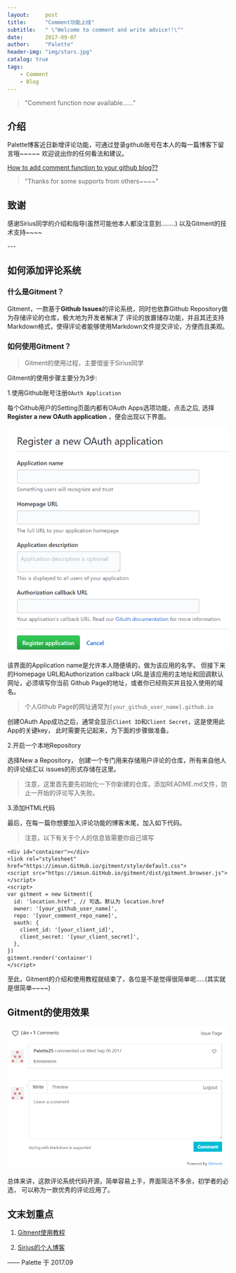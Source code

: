 ```yaml
---
layout:     post
title:      "Comment功能上线"
subtitle:   " \"Welcome to comment and write advice!!\""
date:       2017-09-07
author:     "Palette"
header-img: "img/stars.jpg"
catalog: true
tags:
    - Comment
    - Blog
---
```


> "Comment function now available......"

## 介绍

Palette博客近日新增评论功能，可通过登录github账号在本人的每一篇博客下留言哦~~~~~
欢迎说出你的任何看法和建议。

[How to add comment function to your github blog??](#how)

> "Thanks for some supports from others~~~~"

## 致谢

感谢Sirius同学的介绍和指导(虽然可能他本人都没注意到........)
以及Gitment的技术支持~~~~


<p id="how"></p>
---

## 如何添加评论系统
### 什么是Gitment？

Gitment，一款基于**Github Issues**的评论系统，同时也依靠Github Repository做为存储评论的仓库，极大地为开发者解决了
评论的放置储存功能，并且其还支持Markdown格式，使得评论者能够使用Markdown文件提交评论，方便而且美观。

### 如何使用Gitment？

> Gitment的使用过程，主要借鉴于Sirius同学

Gitment的使用步骤主要分为3步:

1.使用Github账号注册`OAuth Application`

每个Github用户的Setting页面内都有OAuth Apps选项功能，点击之后, 选择**Register a new OAuth application**
，便会出现以下界面。

<img src="img/OAuth.png">

该界面的Application name是允许本人随便填的，做为该应用的名字。
但接下来的Homepage URL和Authorization callback URL是该应用的主地址和回调默认网址，必须填写你当前
Github Page的地址，或者你已经购买并且投入使用的域名。

> 个人Github Page的网址通常为`[your_github_user_name].github.io`

创建OAuth App成功之后，通常会显示`Client ID`和`Client Secret`，这是使用此App的关键key，
此时需要先记起来，为下面的步骤做准备。

2.开启一个本地Repository

选择New a Repository， 创建一个专门用来存储用户评论的仓库，所有来自他人的评论结汇以
issues的形式存储在这里。

> 注意，这里首先要先初始化一下你新建的仓库，添加README.md文件，防止一开始的评论写入失败。

3.添加HTML代码

最后，在每一篇你想要加入评论功能的博客末尾，加入如下代码。

> 注意，以下有关于个人的信息皆需要你自己填写

```
<div id="container"></div>
<link rel="stylesheet" href="https://imsun.GitHub.io/gitment/style/default.css">
<script src="https://imsun.GitHub.io/gitment/dist/gitment.browser.js"></script>
<script>
var gitment = new Gitment({
  id: 'location.href', // 可选。默认为 location.href
  owner: '[your_github_user_name]',
  repo: '[your_comment_repo_name]',
  oauth: {
    client_id: '[your_client_id]',
    client_secret: '[your_client_secret]',
  },
})
gitment.render('container')
</script>
```

至此，Gitment的介绍和使用教程就结束了，各位是不是觉得很简单呢.....(其实就是很简单~~~~)

## Gitment的使用效果

![](../img/comment.png)

总体来讲，这款评论系统代码开源，简单容易上手，界面简洁不多余，初学者的必选，
可以称为一款优秀的评论应用了。

## 文末划重点

1. [Gitment使用教程](https://imsun.net/posts/gitment-introduction/)

2. [Sirius的个人博客](http://siriussee.info)

—— Palette 于 2017.09

<div id="container"></div>
<link rel="stylesheet" href="https://imsun.GitHub.io/gitment/style/default.css">
<script src="https://imsun.GitHub.io/gitment/dist/gitment.browser.js"></script>
<script>
var gitment = new Gitment({
  id: 'location.href', // 可选。默认为 location.href
  owner: 'Palette25',
  repo: 'Comments',
  oauth: {
    client_id: 'a1ac2783392c3eef32c1',
    client_secret: '9f0d8a41ecc382d04af9eb51007e0696cbbb646f',
  },
})
gitment.render('container')
</script>



